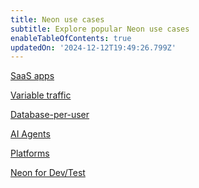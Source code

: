 ```yaml
---
title: Neon use cases
subtitle: Explore popular Neon use cases
enableTableOfContents: true
updatedOn: '2024-12-12T19:49:26.799Z'
---
```


<DetailIconCards>

<a href="/docs/use-cases/saas-apps" description="Build faster on Neon with autoscaling, database branching, and the serverless operating model" icon="gui">SaaS apps</a>

<a href="/docs/use-cases/variable-traffic" description="Optimize for performance without over-provisioning with Neon's Autoscaling feature" icon="chart-bar">Variable traffic</a>

<a href="/docs/use-cases/database-per-user" description="Learn how you can build database-per-user architectures easily and cost-effectively" icon="database">Database-per-user</a>

<a href="/docs/use-cases/ai-agents" description="Leverage Neon's instant Postgres database provisioning for AI agent development" icon="openai">AI Agents</a>

<a href="/docs/use-cases/platforms" description="Enable your users to create their own isolated Postgres databases" icon="filter">Platforms</a>

<a href="/docs/use-cases/dev-test" description="Migrate your non-prod environments to Neon to ship faster with with lower costs" icon="import">Neon for Dev/Test</a>

</DetailIconCards>
